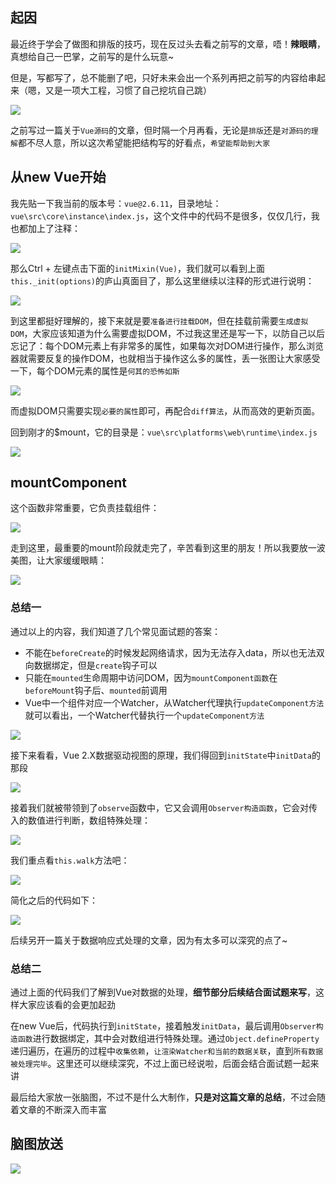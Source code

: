 ## 起因

最近终于学会了做图和排版的技巧，现在反过头去看之前写的文章，唔！**辣眼睛**，真想给自己一巴掌，之前写的是什么玩意~

但是，写都写了，总不能删了吧，只好未来会出一个系列再把之前写的内容给串起来（嗯，又是一项大工程，习惯了自己挖坑自己跳）

![](https://user-gold-cdn.xitu.io/2020/5/31/1726b0fdf4ae7727?w=320&h=330&f=png&s=50880)

之前写过一篇关于`Vue源码`的文章，但时隔一个月再看，无论是`排版`还是`对源码的理解`都不尽人意，所以这次希望能把结构写的好看点，`希望能帮助到大家`

## 从new Vue开始

我先贴一下我当前的版本号：`vue@2.6.11`，目录地址：`vue\src\core\instance\index.js`，这个文件中的代码不是很多，仅仅几行，我也都加上了注释：

![](https://user-gold-cdn.xitu.io/2020/5/31/1726b3d0d4ae4802?w=1344&h=1102&f=png&s=248002)

那么Ctrl + 左键点击下面的`initMixin(Vue)`，我们就可以看到上面`this._init(options)`的庐山真面目了，那么这里继续以注释的形式进行说明：

![](https://user-gold-cdn.xitu.io/2020/5/31/1726b56b4da0168f?w=1438&h=3006&f=png&s=645402)

到这里都挺好理解的，接下来就是要`准备进行挂载DOM`，但在挂载前需要`生成虚拟DOM`，大家应该知道为什么需要虚拟DOM，不过我这里还是写一下，以防自己以后忘记了：每个DOM元素上有非常多的属性，如果每次对DOM进行操作，那么浏览器就需要反复的操作DOM，也就相当于操作这么多的属性，丢一张图让大家感受一下，每个DOM元素的属性是`何其的恐怖如斯`

![](https://user-gold-cdn.xitu.io/2020/5/31/1726b61f65613e84?w=1920&h=646&f=png&s=52874)

而虚拟DOM只需要实现`必要的属性`即可，再配合`diff算法`，从而高效的更新页面。

回到刚才的$mount，它的目录是：`vue\src\platforms\web\runtime\index.js`

![](https://user-gold-cdn.xitu.io/2020/5/31/1726b6b80626b512?w=1156&h=504&f=png&s=108194)

## mountComponent

这个函数非常重要，它负责挂载组件：

![](https://user-gold-cdn.xitu.io/2020/6/1/1726b8406b1280af?w=1346&h=3602&f=png&s=684707)

走到这里，最重要的mount阶段就走完了，辛苦看到这里的朋友！所以我要放一波美图，让大家缓缓眼睛：

![](https://user-gold-cdn.xitu.io/2020/6/1/1726b8c682a9fffd?w=1200&h=786&f=jpeg&s=622890)

### 总结一

通过以上的内容，我们知道了几个常见面试题的答案：

- 不能在`beforeCreate`的时候发起网络请求，因为无法存入data，所以也无法双向数据绑定，但是`create`钩子可以
- 只能在`mounted`生命周期中访问DOM，因为`mountComponent函数`在`beforeMount`钩子后、`mounted`前调用
- Vue中一个组件对应一个Watcher，从Watcher代理执行`updateComponent方法`就可以看出，一个Watcher代替执行一个`updateComponent方法`

![](https://user-gold-cdn.xitu.io/2020/6/1/1726dade558de5b7?w=440&h=383&f=jpeg&s=17284)

接下来看看，Vue 2.X数据驱动视图的原理，我们得回到`initState`中`initData`的那段

![](https://user-gold-cdn.xitu.io/2020/6/1/1726d8a7ff4c72a6?w=1324&h=2072&f=png&s=403679)

接着我们就被带领到了`observe`函数中，它又会调用`Observer构造函数`，它会对传入的数值进行判断，数组特殊处理：

![](https://user-gold-cdn.xitu.io/2020/6/1/1726d8e38626bc09?w=1090&h=878&f=png&s=144428)

我们重点看`this.walk`方法吧：

![](https://user-gold-cdn.xitu.io/2020/6/1/1726d9db6fb84fa2?w=1136&h=1922&f=png&s=326857)

简化之后的代码如下：

![](https://user-gold-cdn.xitu.io/2020/6/1/1726da28fc74632d?w=1136&h=1662&f=png&s=274163)

后续另开一篇关于数据响应式处理的文章，因为有太多可以深究的点了~

### 总结二

通过上面的代码我们了解到Vue对数据的处理，**细节部分后续结合面试题来写**，这样大家应该看的会更加起劲

在new Vue后，代码执行到`initState`，接着触发`initData`，最后调用`Observer构造函数`进行数据绑定，其中会对数组进行特殊处理。通过`Object.defineProperty`递归遍历，在遍历的过程中`收集依赖`，`让渲染Watcher和当前的数据关联`，直到`所有数据被处理完毕`。这里还可以继续深究，不过上面已经说啦，后面会结合面试题一起来讲

最后给大家放一张脑图，不过不是什么大制作，**只是对这篇文章的总结**，不过会随着文章的不断深入而丰富

## 脑图放送

![](https://user-gold-cdn.xitu.io/2020/6/1/1726df3492890c6a?w=3710&h=1262&f=png&s=405329)